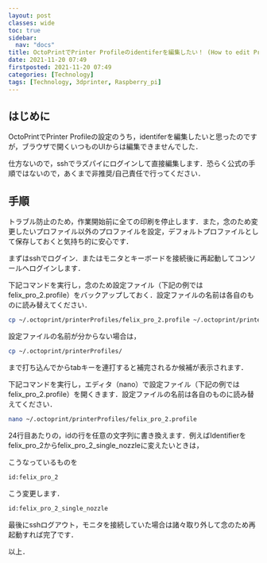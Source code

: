```yaml
---
layout: post
classes: wide
toc: true
sidebar:
  nav: "docs"
title: OctoPrintでPrinter Profileのidentiferを編集したい！ (How to edit Printer Profile identifer in OctoPrint !)
date: 2021-11-20 07:49
firstposted: 2021-11-20 07:49
categories: [Technology]
tags: [Technology, 3dprinter, Raspberry_pi]
---
```




## はじめに
OctoPrintでPrinter Profileの設定のうち，identiferを編集したいと思ったのですが，ブラウザで開くいつものUIからは編集できませんでした．

<!-- more -->

仕方ないので，sshでラズパイにログインして直接編集します．恐らく公式の手順ではないので，あくまで非推奨/自己責任で行ってください．



## 手順

トラブル防止のため，作業開始前に全ての印刷を停止します．また，念のため変更したいプロファイル以外のプロファイルを設定，デフォルトプロファイルとして保存しておくと気持ち的に安心です．

まずはsshでログイン．またはモニタとキーボードを接続後に再起動してコンソールへログインします．

下記コマンドを実行し，念のため設定ファイル（下記の例ではfelix_pro_2.profile）をバックアップしておく．設定ファイルの名前は各自のものに読み替えてください．

```bash
cp ~/.octoprint/printerProfiles/felix_pro_2.profile ~/.octoprint/printerProfiles/felix_pro_2.profile.back
```

設定ファイルの名前が分からない場合は，

```bash
cp ~/.octoprint/printerProfiles/
```

まで打ち込んでからtabキーを連打すると補完されるか候補が表示されます．

下記コマンドを実行し，エディタ（nano）で設定ファイル（下記の例ではfelix_pro_2.profile）を開くきます．設定ファイルの名前は各自のものに読み替えてください．

```bash
nano ~/.octoprint/printerProfiles/felix_pro_2.profile
```

24行目あたりの，idの行を任意の文字列に書き換えます．例えばIdentifierをfelix_pro_2からfelix_pro_2_single_nozzleに変えたいときは，

こうなっているものを

```bash
id:felix_pro_2
```

こう変更します．

```bash
id:felix_pro_2_single_nozzle
```

最後にsshログアウト，モニタを接続していた場合は諸々取り外して念のため再起動すれば完了です．



以上．
